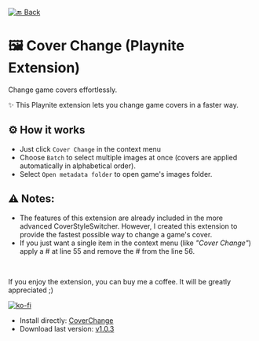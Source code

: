 <!--[🔙 Back](https://roob-p.github.io)--> 
<!--[![🔙 Back](https://img.shields.io/badge/🔙-Back-blue)](https://roob-p.github.io)-->
[![🔙 Back](https://img.shields.io/badge/🔙-Back-white?style=flat-square&logoColor=blue&color=blue)](https://roob-p.github.io)
# 🖼️ Cover Change (Playnite Extension) 
Change game covers effortlessly.

✨ This Playnite extension lets you change game covers in a faster way.

## ⚙️ How it works

- Just click `Cover Change` in the context menu
- Choose `Batch` to select multiple images at once (covers are applied automatically in alphabetical order).
- Select `Open metadata folder` to open game's images folder.

## ⚠️ Notes:
- The features of this extension are already included in the more advanced CoverStyleSwitcher. However, I created this extension to provide the fastest possible way to change a game's cover.
- If you just want a single item in the context menu (like *"Cover Change"*) apply a # at line 55 and remove the # from the line 56. 

<br>

If you enjoy the extension, you can buy me a coffee. It will be greatly appreciated ;)



[![ko-fi](https://ko-fi.com/img/githubbutton_sm.svg)](https://ko-fi.com/E1E214R1KB)

- Install directly:
  [CoverChange](https://playnite.link/addons.html#CoverChange)
- Download last version:
[v1.0.3]( https://github.com/roob-p/CoverChange-PlayniteExtension/releases/download/v1.0.3/CoverChange_v1.0.3.pext)
